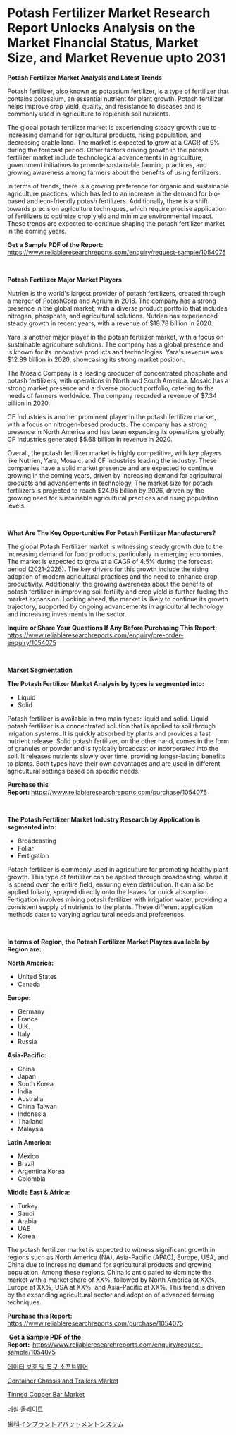 <p><h1>Potash Fertilizer Market Research Report Unlocks Analysis on the Market Financial Status, Market Size, and Market Revenue upto 2031</h1></p><p><strong>Potash Fertilizer Market Analysis and Latest Trends</strong></p>
<p><p>Potash fertilizer, also known as potassium fertilizer, is a type of fertilizer that contains potassium, an essential nutrient for plant growth. Potash fertilizer helps improve crop yield, quality, and resistance to diseases and is commonly used in agriculture to replenish soil nutrients.</p><p>The global potash fertilizer market is experiencing steady growth due to increasing demand for agricultural products, rising population, and decreasing arable land. The market is expected to grow at a CAGR of 9% during the forecast period. Other factors driving growth in the potash fertilizer market include technological advancements in agriculture, government initiatives to promote sustainable farming practices, and growing awareness among farmers about the benefits of using fertilizers.</p><p>In terms of trends, there is a growing preference for organic and sustainable agriculture practices, which has led to an increase in the demand for bio-based and eco-friendly potash fertilizers. Additionally, there is a shift towards precision agriculture techniques, which require precise application of fertilizers to optimize crop yield and minimize environmental impact. These trends are expected to continue shaping the potash fertilizer market in the coming years.</p></p>
<p><strong>Get a Sample PDF of the Report:&nbsp;</strong> <a href="https://www.reliableresearchreports.com/enquiry/request-sample/1054075">https://www.reliableresearchreports.com/enquiry/request-sample/1054075</a></p>
<p>&nbsp;</p>
<p><strong>Potash Fertilizer Major Market Players</strong></p>
<p><p>Nutrien is the world's largest provider of potash fertilizers, created through a merger of PotashCorp and Agrium in 2018. The company has a strong presence in the global market, with a diverse product portfolio that includes nitrogen, phosphate, and agricultural solutions. Nutrien has experienced steady growth in recent years, with a revenue of $18.78 billion in 2020.</p><p>Yara is another major player in the potash fertilizer market, with a focus on sustainable agriculture solutions. The company has a global presence and is known for its innovative products and technologies. Yara's revenue was $12.89 billion in 2020, showcasing its strong market position.</p><p>The Mosaic Company is a leading producer of concentrated phosphate and potash fertilizers, with operations in North and South America. Mosaic has a strong market presence and a diverse product portfolio, catering to the needs of farmers worldwide. The company recorded a revenue of $7.34 billion in 2020.</p><p>CF Industries is another prominent player in the potash fertilizer market, with a focus on nitrogen-based products. The company has a strong presence in North America and has been expanding its operations globally. CF Industries generated $5.68 billion in revenue in 2020.</p><p>Overall, the potash fertilizer market is highly competitive, with key players like Nutrien, Yara, Mosaic, and CF Industries leading the industry. These companies have a solid market presence and are expected to continue growing in the coming years, driven by increasing demand for agricultural products and advancements in technology. The market size for potash fertilizers is projected to reach $24.95 billion by 2026, driven by the growing need for sustainable agricultural practices and rising population levels.</p></p>
<p>&nbsp;</p>
<p><strong>What Are The Key Opportunities For Potash Fertilizer Manufacturers?</strong></p>
<p><p>The global Potash Fertilizer market is witnessing steady growth due to the increasing demand for food products, particularly in emerging economies. The market is expected to grow at a CAGR of 4.5% during the forecast period (2021-2026). The key drivers for this growth include the rising adoption of modern agricultural practices and the need to enhance crop productivity. Additionally, the growing awareness about the benefits of potash fertilizer in improving soil fertility and crop yield is further fueling the market expansion. Looking ahead, the market is likely to continue its growth trajectory, supported by ongoing advancements in agricultural technology and increasing investments in the sector.</p></p>
<p><strong>Inquire or Share Your Questions If Any Before Purchasing This Report:</strong> <a href="https://www.reliableresearchreports.com/enquiry/pre-order-enquiry/1054075">https://www.reliableresearchreports.com/enquiry/pre-order-enquiry/1054075</a></p>
<p>&nbsp;</p>
<p><strong>Market Segmentation</strong></p>
<p><strong>The Potash Fertilizer Market Analysis by types is segmented into:</strong></p>
<p><ul><li>Liquid</li><li>Solid</li></ul></p>
<p><p>Potash fertilizer is available in two main types: liquid and solid. Liquid potash fertilizer is a concentrated solution that is applied to soil through irrigation systems. It is quickly absorbed by plants and provides a fast nutrient release. Solid potash fertilizer, on the other hand, comes in the form of granules or powder and is typically broadcast or incorporated into the soil. It releases nutrients slowly over time, providing longer-lasting benefits to plants. Both types have their own advantages and are used in different agricultural settings based on specific needs.</p></p>
<p><strong>Purchase this Report:&nbsp;</strong><a href="https://www.reliableresearchreports.com/purchase/1054075">https://www.reliableresearchreports.com/purchase/1054075</a></p>
<p>&nbsp;</p>
<p><strong>The Potash Fertilizer Market Industry Research by Application is segmented into:</strong></p>
<p><ul><li>Broadcasting</li><li>Foliar</li><li>Fertigation</li></ul></p>
<p><p>Potash fertilizer is commonly used in agriculture for promoting healthy plant growth. This type of fertilizer can be applied through broadcasting, where it is spread over the entire field, ensuring even distribution. It can also be applied foliarly, sprayed directly onto the leaves for quick absorption. Fertigation involves mixing potash fertilizer with irrigation water, providing a consistent supply of nutrients to the plants. These different application methods cater to varying agricultural needs and preferences.</p></p>
<p>&nbsp;</p>
<p><strong>In terms of Region, the Potash Fertilizer Market Players available by Region are:</strong></p>
<p>
    <p> <strong> North America: </strong>
        <ul>
            <li>United States</li>
            <li>Canada</li>
        </ul>
        </p> 
    <p> <strong> Europe: </strong>
        <ul>
            <li>Germany</li>
            <li>France</li>
            <li>U.K.</li>
            <li>Italy</li>
            <li>Russia</li>
        </ul>
        </p> 
    <p> <strong> Asia-Pacific: </strong>
        <ul>
            <li>China</li>
            <li>Japan</li>
            <li>South Korea</li>
            <li>India</li>
            <li>Australia</li>
            <li>China Taiwan</li>
            <li>Indonesia</li>
            <li>Thailand</li>
            <li>Malaysia</li>
        </ul>
        </p> 
    <p> <strong> Latin America: </strong>
        <ul>
            <li>Mexico</li>
            <li>Brazil</li>
            <li>Argentina Korea</li>
            <li>Colombia</li>
        </ul>
        </p> 
    <p> <strong> Middle East & Africa: </strong>
        <ul>
            <li>Turkey</li>
            <li>Saudi</li>
            <li>Arabia</li>
            <li>UAE</li>
            <li>Korea</li>
        </ul>
    </p>
    </p>
<p><p>The potash fertilizer market is expected to witness significant growth in regions such as North America (NA), Asia-Pacific (APAC), Europe, USA, and China due to increasing demand for agricultural products and growing population. Among these regions, China is anticipated to dominate the market with a market share of XX%, followed by North America at XX%, Europe at XX%, USA at XX%, and Asia-Pacific at XX%. This trend is driven by the expanding agricultural sector and adoption of advanced farming techniques.</p></p>
<p><strong>Purchase this Report: </strong><a href="https://www.reliableresearchreports.com/purchase/1054075">https://www.reliableresearchreports.com/purchase/1054075</a></p>
<p>&nbsp;<strong>Get a Sample PDF of the Report:&nbsp;&nbsp;</strong><a href="https://www.reliableresearchreports.com/enquiry/request-sample/1054075">https://www.reliableresearchreports.com/enquiry/request-sample/1054075</a></p>
<p><strong></strong></p>
<p><p><a href="https://medium.com/@avramcornescu20221/%EB%8D%B0%EC%9D%B4%ED%84%B0-%EB%B3%B4%ED%98%B8-%EB%B0%8F-%EB%B3%B5%EA%B5%AC-%EC%86%8C%ED%94%84%ED%8A%B8%EC%9B%A8%EC%96%B4-%EC%8B%9C%EC%9E%A5-%EC%9C%A0%ED%98%95-%EC%9D%91%EC%9A%A9-%EB%B0%8F-%EC%A7%80%EB%A6%AC%EC%97%90-%EB%8C%80%ED%95%9C-%ED%8F%AC%EA%B4%84%EC%A0%81-%ED%8F%89%EA%B0%80-758941b2b2e6">데이터 보호 및 복구 소프트웨어</a></p><p><a href="https://issuu.com/reportprime-2/docs/container-chassis-and-trailers-market-size-2030.pp">Container Chassis and Trailers Market</a></p><p><a href="https://github.com/Chiragrp22/Market-Research-Report-List-3/blob/main/tinned-copper-bar-market.md">Tinned Copper Bar Market</a></p><p><a href="https://medium.com/@ieremiapadurariu20221/decyl-oleate-%EC%8B%9C%EC%9E%A5-%EC%A0%84%EB%A7%9D-%EC%8B%9C%EC%9E%A5-%EB%8F%99%ED%96%A5-%EC%84%B1%EC%9E%A5-2024%EB%85%84%EB%B6%80%ED%84%B0-2031%EB%85%84%EA%B9%8C%EC%A7%80-%EC%98%88%EC%B8%A1-451f9a08e111">데실 올레이트</a></p><p><a href="https://medium.com/@rylanaufman56456/%E3%83%87%E3%82%B3%E3%83%BC%E3%83%87%E3%82%A3%E3%83%B3%E3%82%B0-%E3%83%87%E3%83%B3%E3%82%BF%E3%83%AB%E3%82%A4%E3%83%B3%E3%83%97%E3%83%A9%E3%83%B3%E3%83%88%E3%82%A2%E3%83%90%E3%83%83%E3%83%88%E3%83%A1%E3%83%B3%E3%83%88%E3%82%B7%E3%82%B9%E3%83%86%E3%83%A0%E3%81%AE%E5%B8%82%E5%A0%B4%E3%83%A1%E3%83%88%E3%83%AA%E3%82%AF%E3%82%B9-%E5%B8%82%E5%A0%B4%E3%82%B7%E3%82%A7%E3%82%A2-%E3%83%88%E3%83%AC%E3%83%B3%E3%83%89-%E3%81%8A%E3%82%88%E3%81%B3%E6%88%90%E9%95%B7%E3%83%91%E3%82%BF%E3%83%BC%E3%83%B3-a74b42081acd">歯科インプラントアバットメントシステム</a></p></p>